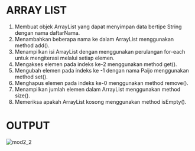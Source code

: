 # ARRAY LIST
1. Membuat objek ArrayList yang dapat menyimpan data bertipe String dengan nama daftarNama.
2. Menambahkan beberapa nama ke dalam ArrayList menggunakan method add().
3. Menampilkan isi ArrayList dengan menggunakan perulangan for-each untuk mengiterasi melalui 
setiap elemen.
4. Mengakses elemen pada indeks ke-2 menggunakan method get().
5. Mengubah elemen pada indeks ke -1 dengan nama Paijo menggunakan method set().
6. Menghapus elemen pada indeks ke-0 menggunakan method remove().
7. Menampilkan jumlah elemen dalam ArrayList menggunakan method size().
8. Memeriksa apakah ArrayList kosong menggunakan method isEmpty().

# OUTPUT
![mod2_2](https://github.com/Naufallm/codelab_ArrayList/assets/130893000/22d32aed-7516-4009-9034-d751e7e63eba)
